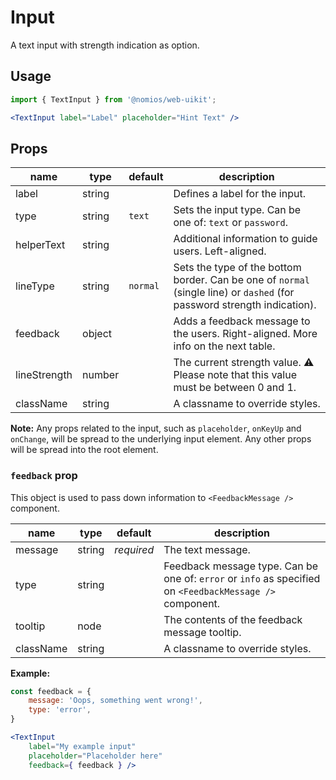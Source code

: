 # Input

A text input with strength indication as option.

## Usage

```jsx
import { TextInput } from '@nomios/web-uikit';

<TextInput label="Label" placeholder="Hint Text" />
```

## Props

| name | type | default | description |
| ---- | ---- | ------- | ----------- |
| label | string | | Defines a label for the input. |
| type | string | `text` | Sets the input type. Can be one of: `text` or `password`. |
| helperText | string | | Additional information to guide users. Left-aligned. |
| lineType | string | `normal`| Sets the type of the bottom border. Can be one of `normal` (single line) or `dashed` (for password strength indication). |
| feedback | object | | Adds a feedback message to the users. Right-aligned. More info on the next table. |
| lineStrength | number | | The current strength value. ⚠️ Please note that this value must be between 0 and 1. |
| className | string | | A classname to override styles. |

**Note:** Any props related to the input, such as `placeholder`, `onKeyUp` and `onChange`, will be spread to the underlying input element. Any other props will be spread into the root element.

### `feedback` prop

This object is used to pass down information to `<FeedbackMessage />` component.

| name | type | default | description |
| ---- | ---- | ------- | ----------- |
| message | string | *required* | The text message. |
| type | string | | Feedback message type. Can be one of: `error` or `info` as specified on `<FeedbackMessage />` component. |
| tooltip | node | | The contents of the feedback message tooltip. |
| className | string | | A classname to override styles. |

**Example:**

```jsx
const feedback = {
    message: 'Oops, something went wrong!',
    type: 'error',
}

<TextInput
    label="My example input"
    placeholder="Placeholder here"
    feedback={ feedback } />
```
